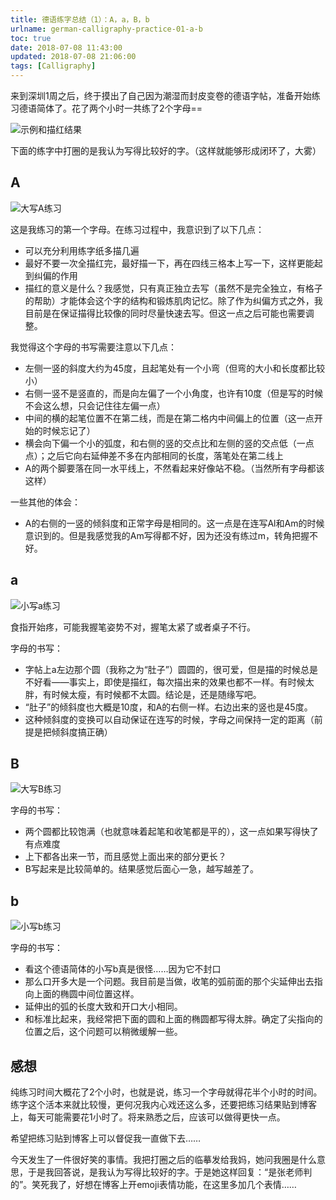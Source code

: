 ```yaml
---
title: 德语练字总结（1）：A，a，B，b
urlname: german-calligraphy-practice-01-a-b
toc: true
date: 2018-07-08 11:43:00
updated: 2018-07-08 21:06:00
tags: [Calligraphy]
---
```


来到深圳1周之后，终于摸出了自己因为潮湿而封皮变卷的德语字帖，准备开始练习德语简体了。花了两个小时一共练了2个字母==

![示例和描红结果](a-b-example.jpg)

下面的练字中打圈的是我认为写得比较好的字。（这样就能够形成闭环了，大雾）

## A

![大写A练习](uppercase-a.jpg)

这是我练习的第一个字母。在练习过程中，我意识到了以下几点：

* 可以充分利用练字纸多描几遍
* 最好不要一次全描红完，最好描一下，再在四线三格本上写一下，这样更能起到纠偏的作用
* 描红的意义是什么？我感觉，只有真正独立去写（虽然不是完全独立，有格子的帮助）才能体会这个字的结构和锻炼肌肉记忆。除了作为纠偏方式之外，我目前是在保证描得比较像的同时尽量快速去写。但这一点之后可能也需要调整。

我觉得这个字母的书写需要注意以下几点：

* 左侧一竖的斜度大约为45度，且起笔处有一个小弯（但弯的大小和长度都比较小）
* 右侧一竖不是竖直的，而是向左偏了一个小角度，也许有10度（但是写的时候不会这么想，只会记住往左偏一点）
* 中间的横的起笔位置不在第二线，而是在第二格内中间偏上的位置（这一点开始的时候忘记了）
* 横会向下偏一个小的弧度，和右侧的竖的交点比和左侧的竖的交点低（一点点）；之后它向右延伸差不多在内部相同的长度，落笔处在第二线上
* A的两个脚要落在同一水平线上，不然看起来好像站不稳。（当然所有字母都该这样）

一些其他的体会：

* A的右侧的一竖的倾斜度和正常字母是相同的。这一点是在连写Al和Am的时候意识到的。但是我感觉我的Am写得都不好，因为还没有练过m，转角把握不好。

## a

![小写a练习](lowercase-a.jpg)

食指开始疼，可能我握笔姿势不对，握笔太紧了或者桌子不行。

字母的书写：

* 字帖上a左边那个圆（我称之为“肚子”）圆圆的，很可爱，但是描的时候总是不好看——事实上，即使是描红，每次描出来的效果也都不一样。有时候太胖，有时候太瘦，有时候都不太圆。结论是，还是随缘写吧。
* “肚子”的倾斜度也大概是10度，和A的右侧一样。右边出来的竖也是45度。
* 这种倾斜度的变换可以自动保证在连写的时候，字母之间保持一定的距离（前提是把倾斜度搞正确）

## B

![大写B练习](uppercase-b.jpg)

字母的书写：

* 两个圆都比较饱满（也就意味着起笔和收笔都是平的），这一点如果写得快了有点难度
* 上下都各出来一节，而且感觉上面出来的部分更长？
* B写起来是比较简单的。结果感觉后面心一急，越写越差了。

## b

![小写b练习](lowercase-b.jpg)

字母的书写：

* 看这个德语简体的小写b真是很怪……因为它不封口
* 那么口开多大是一个问题。我目前是当做，收笔的弧前面的那个尖延伸出去指向上面的椭圆中间位置这样。
* 延伸出的弧的长度大致和开口大小相同。
* 和标准比起来，我经常把下面的圆和上面的椭圆都写得太胖。确定了尖指向的位置之后，这个问题可以稍微缓解一些。

## 感想

纯练习时间大概花了2个小时，也就是说，练习一个字母就得花半个小时的时间。练字这个活本来就比较慢，更何况我内心戏还这么多，还要把练习结果贴到博客上，每天可能需要花1小时了。将来熟悉之后，应该可以做得更快一点。

希望把练习贴到博客上可以督促我一直做下去……

今天发生了一件很好笑的事情。我把打圈之后的临摹发给我妈，她问我圈是什么意思，于是我回答说，是我认为写得比较好的字。于是她这样回复：“是张老师判的”。笑死我了，好想在博客上开emoji表情功能，在这里多加几个表情……
